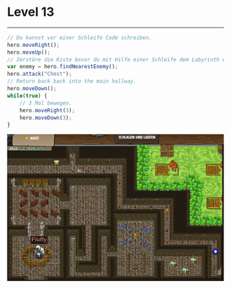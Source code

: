 # Level 13
___

```js
// Du kannst vor einer Schleife Code schreiben.
hero.moveRight();
hero.moveUp();
// Zerstöre die Kiste bevor du mit Hilfe einer Schleife dem Labyrinth entkommst.
var enemy = hero.findNearestEnemy();
hero.attack("Chest");
// Return back back into the main hallway.
hero.moveDown();
while(true) {
    // 3 Mal bewegen.
    hero.moveRight(3);
    hero.moveDown(3);   
}
```
<img src="images/level_13.png" alt="images/level_13.png" width="700"/>
